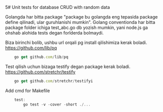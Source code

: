5# Unit tests for database CRUD with random data

Golangda har bitta package "package bu golangda eng tepasida package define qilinadi, ular guruhlanishi mumkin".
Golang conventionda har bitta package folder ichiga test_abc.go db yozish mumkin, yani node.js ga ohshab alohida tests degan forlderda bolmaydi.

Biza birinchi bolib, ushbu url orqali pg install qilishimiza kerak boladi.
https://github.com/lib/pq
```js
    go get github.com/lib/pq
```

Test qilish uchun bizaga testify degan package kerak boladi.
https://github.com/stretchr/testify

```js
    go get github.com/stretchr/testifyi
```


Add cmd for Makefile

```js
    test:
        go test -v -cover -short ./...
```